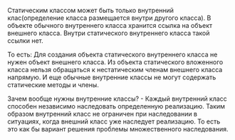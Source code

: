 Статическим классом может быть только внутренний клас(определение класса размещается внутри другого класса). В объекте обычного внутреннего класса хранится ссылка на объект внешнего класса. Внутри статического внутреннего класса такой ссылки нет.

То есть: Для создания объекта статического внутреннего класса не нужен объект внешнего класса. Из объекта статического вложенного класса нельзя обращаться к нестатическим членам внешнего класса напрямую. И еще обычные внутренние классы не могут содержать статические методы и члены.

Зачем вообще нужны внутренние классы? - Каждый внутренний класс способен независимо наследовать определенную реализацию. Таким образом внутренний класс не ограничен при наследовании в ситуациях, когда внешний класс уже наследует реализацию. То есть это как бы вариант решения проблемы множественного наследования.